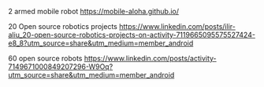 
2 armed mobile robot
https://mobile-aloha.github.io/

20 Open source robotics projects
https://www.linkedin.com/posts/ilir-aliu_20-open-source-robotics-projects-on-activity-7119665095575527424-e8_8?utm_source=share&utm_medium=member_android

60 open source robots
https://www.linkedin.com/posts/activity-7149671000849207296-W9Oq?utm_source=share&utm_medium=member_android
